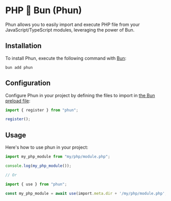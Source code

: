 # PHP 💙 Bun (Phun)

Phun allows you to easily import and execute PHP file from your JavaScript/TypeScript modules, leveraging the power of Bun.

## Installation

To install Phun, execute the following command with [Bun](https://bun.sh):

```shell
bun add phun
```

## Configuration

Configure Phun in your project by defining the files to import in [the Bun preload file](https://bun.sh/docs/runtime/bunfig#preload):

```typescript
import { register } from "phun";

register();
```

## Usage

Here's how to use phun in your project:

```typescript
import my_php_module from "my/php/module.php";

console.log(my_php_module());

// Or

import { use } from "phun";

const my_php_module = await use(import.meta.dir + '/my/php/module.php', {name: "Sigui", username: "siguici"});
```

